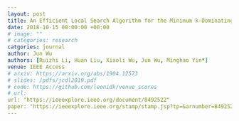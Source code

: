 ```yaml
---
layout: post
title: An Efficient Local Search Algorithm for the Minimum k-Dominating Set Problem
date: 2018-10-15 00:00:00 +00:00
# image: ""
# categories: research
catgories: journal
author: Jun Wu
authors: [Ruizhi Li, Huan Liu, Xiaoli Wu, Jun Wu, Minghao Yin*]
venue: IEEE Access
# arxiv: https://arxiv.org/abs/1904.12573
# slides: /pdfs/jcdl2019.pdf
# code: https://github.com/leonidk/venue_scores
# url: 
url: "https://ieeexplore.ieee.org/document/8492522"
paper: "https://ieeexplore.ieee.org/stamp/stamp.jsp?tp=&arnumber=8492522"
---
```

